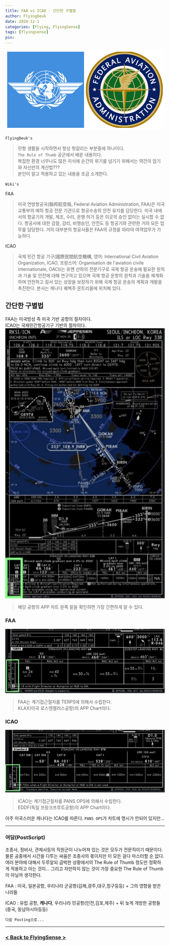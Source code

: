 ```yaml
---
title: FAA vs ICAO - 간단한 구별법
author: FlyingDeuk
date: 2020-12-1
categories: [Flying, FlyingSense]
tags: [flyingsense]
pin:
---
```

![time](/img/flying/sense/faaicao/icaofaa.png)

`FlyingDeuk's`
> 민항 생활을 시작하면서 항상 헛갈리는 부분중에 하나이다. <br>
`The Rule of Thumb` 공군에서 배운 내용이다. <br>
복잡한 환경 너무나도 많은 지식에 순간의 위기를 넘기기 위해서는 약간의 암기와 자신만의 계산법??? <br>
본인이 알고 적용하고 있는 내용을 조금 소개한다.

`Wiki's`

FAA
> 미국 연방항공국(聯邦航空局, Federal Aviation Administration, FAA)은 미국 교통부의 예하 항공 전문 기관으로 항공수송의 안전 유지를 담당한다. 미국 내에서의 항공기의 개발, 제조, 수리, 운행 허가 등은 이곳의 승인 없이는 실시할 수 없다. 항공사에 대한 감찰, 감리, 비행승인, 안전도 등 항공기와 관련한 거의 모든 업무를 담당한다. 거의 대부분의 항공사들은 FAA의 규정을 따라야 여객업무가 가능하다.

ICAO
>국제 민간 항공 기구(國際民間航空機構, 영어: International Civil Aviation Organization, ICAO, 프랑스어: Organisation de l'aviation civile internationale, OACI)는 유엔 산하의 전문기구로 국제 항공 운송에 필요한 원칙과 기술 및 안전에 대해 연구하고 있으며 국제 항공 운항의 원칙과 기술을 체계화하며 안전하고 질서 있는 성장을 보장하기 위해 국제 항공 운송의 계획과 개발을 촉진한다. 본사는 캐나다 퀘벡주 몬트리올에 위치해 있다.

## 간단한 구별법
FAA는 미국방성 즉 미국 기반 공항의 절차이다. <br>
ICAO는 국제민간항공기구 기반의 절차이다. <br>
![faaicao](/img/flying/sense/faaicao/faaicao.jpg)
>해당 공항의 APP 차트 왼쪽 밑을 확인하면 가장 간편하게 알 수 있다.

### FAA
![faa](/img/flying/sense/faaicao/faa.jpg)
> FAA는 계기접근절차를 TERPS에 의해서 수립한다. <br>
KLAX(미국 로스엔젤러스공항)의 APP Chart이다.

### ICAO
![icao](/img/flying/sense/faaicao/icao.jpg)
>ICAO는 계기접근절차를 PANS OPS에 의해서 수립한다. <br>
EDDF(독일 프랑크프루트공항)의 APP Chart이다.

아주 미국스러운 캐나다는 ICAO를 따른다. `PANS OPS`가 차트에 명시가 안되어 있지만...

------

### 여담(PostScript)
조종사, 정비사, 관제사등의 직원군이 나누어져 있는 것은 모두가 전문직이기 때문이다. <br>
물론 공중에서 시간을 다투는 싸움은 조종사의 몫이지만 이 모든 걸다 마스터할 순 없다. <br>
여러 분야에 대해서 두루알되 급박한 상황에서의 The Rule of Thumb 정도만 정확하게 적용하고 아는 것이... 그리고 자만하지 않는 것이 가장 중요한 The Rule of Thumb이 아닐까 생각한다. <br>

FAA : 미국, 일본공항, 우리나라 군공항(김해,광주,대구,청구등등) + 그의 영향을 받은 나라들

ICAO : 유럽 공항, **캐나다**, 우리나라 민공항(인천,김포,제주) + 뒤 늦게 개방한 공항들(중국, 동남아시아등등)

`다음 Posting으로...`

-------

### [< Back to FlyingSense >](/categories/flyingsense/)

